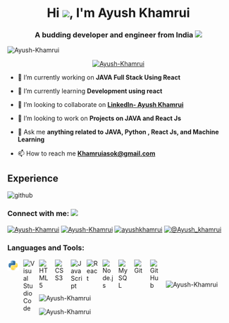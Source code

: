 ### <h1 align="center">Hi <img src="https://github.com/TheDudeThatCode/TheDudeThatCode/blob/master/Assets/Hi.gif" width="29px">, I'm Ayush Khamrui</h1>
<h3 align="center">A budding developer and engineer from India <img src="https://github.com/TheDudeThatCode/TheDudeThatCode/blob/master/Assets/Developer.gif" width="30px"></h3>


<p align="left"> <img src="https://komarev.com/ghpvc/?username=Ayush-Khamrui&label=Profile%20views&color=0e75b6&style=flat" alt="Ayush-Khamrui" /> </p>

<p align="center"> <a href="https://github.com/ryo-ma/github-profile-trophy"><img src="https://github-profile-trophy.vercel.app/?username=Ayush-Khamrui&theme=dracula" alt="Ayush-Khamrui" /></a> </p>

- 🔭 I’m currently working on  **JAVA Full Stack Using React**

- 🌱 I’m currently learning  **Development using react**

- 👯 I’m looking to collaborate on **[LinkedIn- Ayush Khamrui](https://www.linkedin.com/in/ayush-khamrui/)**

<!---👨‍💻 You can also check out my portfolio at [LINK OF GOOGLE ](lINK OF GITHUB)--> 

- 🤝 I’m looking to work on **Projects on JAVA and React Js**

- 💬 Ask me **anything related to JAVA, Python , React Js, and Machine Learning**

- 📫 How to reach me **Khamruiasok@gmail.com**

## Experience

![github](https://user-images.githubusercontent.com/71402528/106022694-225cfd80-60ec-11eb-9d3d-78cf6bf8d2ef.gif)

<h3 align="left">Connect with me: <img src="https://github.com/TheDudeThatCode/TheDudeThatCode/blob/master/Assets/Handshake.gif" height="32px"> </h3>
<p align="left">
  <a href="https://twitter.com/AyushKhamrui" target="blank"><img align="center" src="https://raw.githubusercontent.com/rahuldkjain/github-profile-readme-generator/master/src/images/icons/Social/twitter.svg" alt="Ayush-Khamrui" height="30" width="40" /></a>
<a href="https://www.linkedin.com/in/ayush-khamrui/" target="blank"><img align="center" src="https://raw.githubusercontent.com/rahuldkjain/github-profile-readme-generator/master/src/images/icons/Social/linked-in-alt.svg" alt="Ayush-Khamrui" height="30" width="40" /></a>
<a href="https://www.instagram.com/ayushkhamrui/" target="blank"><img align="center" src="https://raw.githubusercontent.com/rahuldkjain/github-profile-readme-generator/master/src/images/icons/Social/instagram.svg" alt="ayushkhamrui" height="30" width="40" /></a> 
<a href="https://www.hackerrank.com/Ayush_khamrui" target="blank"><img align="center" src="https://raw.githubusercontent.com/rahuldkjain/github-profile-readme-generator/master/src/images/icons/Social/hackerrank.svg" alt="@Ayush_khamrui" height="30" width="40" /></a></p>


### Languages and Tools:
<img align="left" alt="Python" width="26px" src="https://raw.githubusercontent.com/devicons/devicon/master/icons/python/python-original.svg" style="padding-right:10px;" />
<img align="left" alt="Visual Studio Code" width="26px" src="https://cdn.jsdelivr.net/gh/devicons/devicon/icons/vscode/vscode-original.svg" style="padding-right:10px;" />
<img align="left" alt="HTML5" width="26px" src="https://cdn.jsdelivr.net/gh/devicons/devicon/icons/html5/html5-original.svg" style="padding-right:10px;" />
<img align="left" alt="CSS3" width="26px" src="https://cdn.jsdelivr.net/gh/devicons/devicon/icons/css3/css3-original.svg" style="padding-right:10px;" />
<img align="left" alt="JavaScript" width="26px" src="https://cdn.jsdelivr.net/gh/devicons/devicon/icons/javascript/javascript-original.svg" style="padding-right:10px;" />
<img align="left" alt="React" width="26px" src="https://cdn.jsdelivr.net/gh/devicons/devicon/icons/react/react-original.svg" style="padding-right:10px;" />
<img align="left" alt="Node.js" width="26px" src="https://cdn.jsdelivr.net/gh/devicons/devicon/icons/nodejs/nodejs-original.svg" style="padding-right:10px;" />
<img align="left" alt="MySQL" width="26px" src="https://cdn.jsdelivr.net/gh/devicons/devicon/icons/mysql/mysql-original.svg" style="padding-right:10px;" />
<img align="left" alt="Git" width="26px" src="https://cdn.jsdelivr.net/gh/devicons/devicon/icons/git/git-original.svg" style="padding-right:10px;" />
<img align="left" alt="GitHub" width="26px" src="https://user-images.githubusercontent.com/3369400/139447912-e0f43f33-6d9f-45f8-be46-2df5bbc91289.png" style="padding-right:10px; padding-bottom:10px;" />
<br/>
<br/>
<p><img src="https://github-readme-stats.vercel.app/api/top-langs?username=Ayush-Khamrui&show_icons=true&locale=en&layout=compact" alt="Ayush-Khamrui" /></p>

<p><img src="https://github-readme-stats.vercel.app/api?username=Ayush-Khamrui&show_icons=true&locale=en" alt="Ayush-Khamrui" /></p>

<p><img src="https://github-readme-streak-stats.herokuapp.com/?user=Ayush-Khamrui&" alt="Ayush-Khamrui" /></p>
